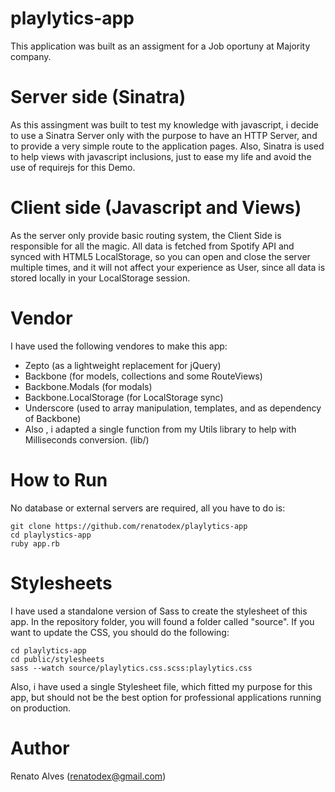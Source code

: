 playlytics-app
==============

This application was built as an assigment for a Job oportuny at Majority company.

# Server side (Sinatra)

As this assingment was built to test my knowledge with javascript, i decide to use a Sinatra Server only with the purpose to have an HTTP Server, and to provide a very simple route to the application pages.
Also, Sinatra is used to help views with javascript inclusions, just to ease my life and avoid the use of requirejs for this Demo.

# Client side (Javascript and Views)

As the server only provide basic routing system, the Client Side is responsible for all the magic.
All data is fetched from Spotify API and synced with HTML5 LocalStorage, so you can open and close the server multiple times, and it will not affect your experience as User, since all data is stored locally in your LocalStorage session.

# Vendor

I have used the following vendores to make this app:

- Zepto (as a lightweight replacement for jQuery)
- Backbone (for models, collections and some RouteViews)
- Backbone.Modals (for modals)
- Backbone.LocalStorage (for LocalStorage sync)
- Underscore (used to array manipulation, templates, and as dependency of Backbone)
- Also , i adapted a single function from my Utils library to help with Milliseconds conversion. (lib/)

# How to Run

No database or external servers are required, all you have to do is:

```
git clone https://github.com/renatodex/playlytics-app
cd playlystics-app
ruby app.rb
```

# Stylesheets

I have used a standalone version of Sass to create the stylesheet of this app.
In the repository folder, you will found a folder called "source". If you want to update the CSS, you should do the following:

```
cd playlytics-app
cd public/stylesheets
sass --watch source/playlytics.css.scss:playlytics.css
```

Also, i have used a single Stylesheet file, which fitted my purpose for this app, but should not be the best option for professional applications running on production. 

# Author

Renato Alves (renatodex@gmail.com)
